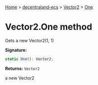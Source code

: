 [Home](./index) &gt; [decentraland-ecs](./decentraland-ecs.md) &gt; [Vector2](./decentraland-ecs.vector2.md) &gt; [One](./decentraland-ecs.vector2.one.md)

# Vector2.One method

Gets a new Vector2(1, 1)

**Signature:**
```javascript
static One(): Vector2;
```
**Returns:** `Vector2`

a new Vector2
